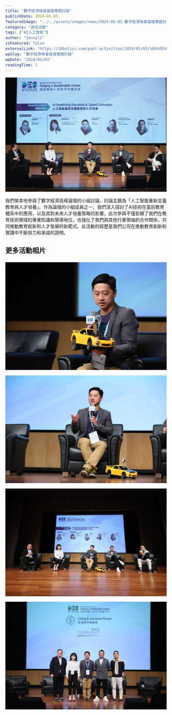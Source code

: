```yaml
---
title: "數字經濟峰會論壇專題討論"
publishDate: 2024-05-03
featuredImage: "../../assets/images/news/2024-05-03-數字經濟峰會論壇專題討論/image1.jpg"
category: "過往活動"
tags: ["AI人工智能"]
author: "jennyli"
isFeatured: false
externalLink: "https://10botics.com/past-activities/2024/05/03/%E6%95%B8%E5%AD%97%E7%B6%93%E6%BF%9F%E5%B3%B0%E6%9C%83%E8%AB%96%E5%A3%87%E5%B0%88%E9%A1%8C%E8%A8%8E%E8%AB%96/"
wpSlug: "數字經濟峰會論壇專題討論"
wpDate: "2024/05/03"
readingTime: 1
---
```


![](../../assets/images/news/2024-05-03-數字經濟峰會論壇專題討論/image2.jpg)

我們榮幸地參與了數字經濟高峰論壇的小組討論，討論主題為「人工智能重新定義教育與人才培養」。作為論壇的小組成員之一，我們深入探討了AI技術在當前教育體系中的應用，以及其對未來人才培養策略的影響。此次參與不僅彰顯了我們在教育技術領域的專業知識和領導地位，也強化了我們與其他行業領袖的合作關係，共同推動教育創新和人才發展的新範式。此活動的經歷是我們公司在推動教育創新和實踐中不斷努力和承諾的證明。

## 更多活動相片

### 

![](../../assets/images/news/2024-05-03-數字經濟峰會論壇專題討論/image3.jpg)

![](../../assets/images/news/2024-05-03-數字經濟峰會論壇專題討論/image4.jpg)

![](../../assets/images/news/2024-05-03-數字經濟峰會論壇專題討論/image5.jpg)

![](../../assets/images/news/2024-05-03-數字經濟峰會論壇專題討論/image6.jpg)